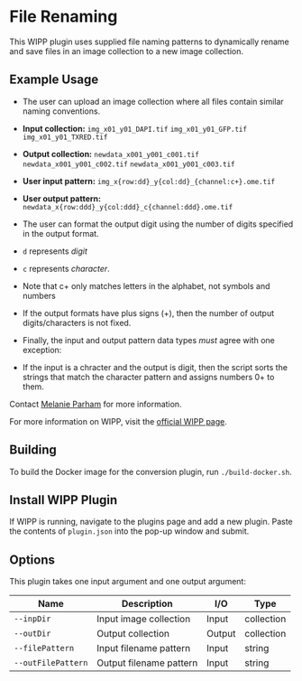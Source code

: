 # File Renaming
This WIPP plugin uses supplied file naming patterns to dynamically 
rename and save files in an image collection to a new image collection. 

## Example Usage
* The user can upload an image collection where all files contain similar 
naming conventions. 

 * **Input collection:**
`img_x01_y01_DAPI.tif`
`img_x01_y01_GFP.tif`
`img_x01_y01_TXRED.tif`

 * **Output collection:**
`newdata_x001_y001_c001.tif`
`newdata_x001_y001_c002.tif`
`newdata_x001_y001_c003.tif`

 * **User input pattern:**
`img_x{row:dd}_y{col:dd}_{channel:c+}.ome.tif`

 * **User output pattern:**
`newdata_x{row:ddd}_y{col:ddd}_c{channel:ddd}.ome.tif`

* The user can format the output digit using the number of digits 
specified in the output format.
 * `d` represents *digit*
 * `c` represents *character*. 

* Note that c+ only matches letters in the alphabet, not symbols and numbers

* If the output formats have plus signs (+), then the number of output 
digits/characters is not fixed.

* Finally, the input and output pattern data types *must* agree with one 
exception:
 * If the input is a chracter and the output is digit, 
then the script sorts the strings that match the character pattern and 
assigns numbers 0+ to them.


Contact [Melanie Parham](mailto:melanie.parham@axleinfo.com) for more 
information.

For more information on WIPP, visit the 
[official WIPP page](https://isg.nist.gov/deepzoomweb/software/wipp).

## Building

To build the Docker image for the conversion plugin, run
`./build-docker.sh`.

## Install WIPP Plugin

If WIPP is running, navigate to the plugins page and add a new plugin. 
Paste the contents of `plugin.json` into the pop-up window and submit.

## Options

This plugin takes one input argument and one output argument:

| Name               | Description            | I/O    | Type       |
|--------------------|------------------------|--------|------------|
| `--inpDir`         | Input image collection | Input  | collection |
| `--outDir`         | Output collection      | Output | collection |
| `--filePattern`    | Input filename pattern | Input  | string     |
| `--outFilePattern` | Output filename pattern| Input  | string     |